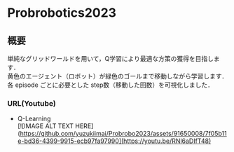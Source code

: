 # Probrobotics2023

## 概要
単純なグリッドワールドを用いて，Q学習により最適な方策の獲得を目指します．  
黄色のエージェント（ロボット）が緑色のゴールまで移動しながら学習します．  
各 episode ごとに必要とした step数（移動した回数）を可視化しました．


### URL(Youtube)
+ Q-Learning  
[![IMAGE ALT TEXT HERE](https://github.com/yuzukiimai/Probrobo2023/assets/91650008/7f05b11e-bd36-4399-9915-ecb97fa97990](https://youtu.be/RNl6aDIfT48)


